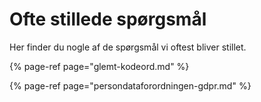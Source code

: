 # Ofte stillede spørgsmål

Her finder du nogle af de spørgsmål vi oftest bliver stillet.

{% page-ref page="glemt-kodeord.md" %}

{% page-ref page="persondataforordningen-gdpr.md" %}

